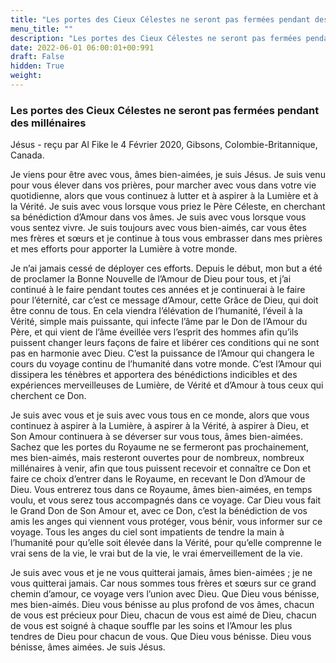 ```yaml
---
title: "Les portes des Cieux Célestes ne seront pas fermées pendant des millénaires"
menu_title: ""
description: "Les portes des Cieux Célestes ne seront pas fermées pendant des millénaires"
date: 2022-06-01 06:00:01+00:991
draft: False
hidden: True
weight:
---
```

### Les portes des Cieux Célestes ne seront pas fermées pendant des millénaires

Jésus - reçu par Al Fike le 4 Février 2020, Gibsons, Colombie-Britannique, Canada.

Je viens pour être avec vous, âmes bien-aimées, je suis Jésus. Je suis venu pour vous élever dans vos prières, pour marcher avec vous dans votre vie quotidienne, alors que vous continuez à lutter et à aspirer à la Lumière et à la Vérité. Je suis avec vous lorsque vous priez le Père Céleste, en cherchant sa bénédiction d’Amour dans vos âmes. Je suis avec vous lorsque vous vous sentez vivre. Je suis toujours avec vous bien-aimés, car vous êtes mes frères et sœurs et je continue à tous vous embrasser dans mes prières et mes efforts pour apporter la Lumière à votre monde.

Je n’ai jamais cessé de déployer ces efforts. Depuis le début, mon but a été de proclamer la Bonne Nouvelle de l’Amour de Dieu pour tous, et j’ai continué à le faire pendant toutes ces années et je continuerai à le faire pour l’éternité, car c’est ce message d’Amour, cette Grâce de Dieu, qui doit être connu de tous. En cela viendra l’élévation de l’humanité, l’éveil à la Vérité, simple mais puissante, qui infecte l’âme par le Don de l’Amour du Père, et qui vient de l’âme éveillée vers l’esprit des hommes afin qu’ils puissent changer leurs façons de faire et libérer ces conditions qui ne sont pas en harmonie avec Dieu. C’est la puissance de l’Amour qui changera le cours du voyage continu de l’humanité dans votre monde. C’est l’Amour qui dissipera les ténèbres et apportera des bénédictions indicibles et des expériences merveilleuses de Lumière, de Vérité et d’Amour à tous ceux qui cherchent ce Don.

Je suis avec vous et je suis avec vous tous en ce monde, alors que vous continuez à aspirer à la Lumière, à aspirer à la Vérité, à aspirer à Dieu, et Son Amour continuera à se déverser sur vous tous, âmes bien-aimées. Sachez que les portes du Royaume ne se fermeront pas prochainement, mes bien-aimés, mais resteront ouvertes pour de nombreux, nombreux millénaires à venir, afin que tous puissent recevoir et connaître ce Don et faire ce choix d’entrer dans le Royaume, en recevant le Don d’Amour de Dieu. Vous entrerez tous dans ce Royaume, âmes bien-aimées, en temps voulu, et vous serez tous accompagnés dans ce voyage. Car Dieu vous fait le Grand Don de Son Amour et, avec ce Don, c’est la bénédiction de vos amis les anges qui viennent vous protéger, vous bénir, vous informer sur ce voyage. Tous les anges du ciel sont impatients de tendre la main à l’humanité pour qu’elle soit élevée dans la Vérité, pour qu’elle comprenne le vrai sens de la vie, le vrai but de la vie, le vrai émerveillement de la vie.

Je suis avec vous et je ne vous quitterai jamais, âmes bien-aimées ; je ne vous quitterai jamais. Car nous sommes tous frères et sœurs sur ce grand chemin d’amour, ce voyage vers l’union avec Dieu. Que Dieu vous bénisse, mes bien-aimés. Dieu vous bénisse au plus profond de vos âmes, chacun de vous est précieux pour Dieu, chacun de vous est aimé de Dieu, chacun de vous est soigné à chaque souffle par les soins et l’Amour les plus tendres de Dieu pour chacun de vous. Que Dieu vous bénisse. Dieu vous bénisse, âmes aimées. Je suis Jésus.
